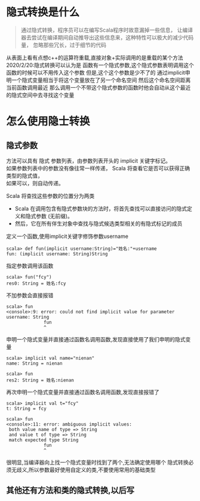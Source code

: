 # 隐式转换是什么

>通过隐式转换，程序员可以在编写Scala程序时故意漏掉一些信息，
让编译器去尝试在编译期间自动推导出这些信息来，这种特性可以极大的减少代码量，
忽略那些冗长，过于细节的代码

从表面上看有点想c++的运算符重载,直接对象+实际调用的是重载的某个方法  
2020/2/20:隐式转换可以认为是
函数有一个隐式参数,这个隐式参数表明调用这个函数的时候可以不用传入这个参数
但是,这个这个参数是少不了的
通过implicit申明一个隐式变量相当于将这个变量放在了另一个命名空间
然后这个命名空间距离当前函数调用最近
那么调用一个不带这个隐式参数的函数时他会自动从这个最近的隐式空间中去寻找这个变量
# 怎么使用隐士转换
## 隐式参数
方法可以具有 隐式 参数列表，由参数列表开头的 implicit 关键字标记。  
如果参数列表中的参数没有像往常一样传递， Scala 将查看它是否可以获得正确类型的隐式值，  
如果可以，则自动传递。  

Scala 将查找这些参数的位置分为两类       
* Scala 在调用包含有隐式参数块的方法时，将首先查找可以直接访问的隐式定义和隐式参数 (无前缀)。  
* 然后，它在所有伴生对象中查找与隐式候选类型相关的有隐式标记的成员

定义一个函数,使用implicit关键字修饰参数username  
```
scala> def fun(implicit username:String)="姓名:"+username
fun: (implicit username: String)String
```
指定参数调用该函数
```
scala> fun("fcy")
res0: String = 姓名:fcy
```
不加参数会直接报错
```
scala> fun
<console>:9: error: could not find implicit value for parameter username: String
              fun
              ^
```
申明一个隐式变量并直接通过函数名调用函数,发现直接使用了我们申明的隐式变量
```
scala> implicit val name="nienan"
name: String = nienan

scala> fun
res2: String = 姓名:nienan
```
再次申明一个隐式变量并直接通过函数名调用函数,发现直接报错了
```
scala> implicit val t="fcy"
t: String = fcy

scala> fun
<console>:11: error: ambiguous implicit values:
 both value name of type => String
 and value t of type => String
 match expected type String
              fun
              ^
```
很明显,当编译器向上找一个隐式变量时找到了两个,无法确定使用哪个
隐式转换必须无歧义,所以参数最好使用自定义的类,不要使用常用的基础类型

## 其他还有方法和类的隐式转换,以后写